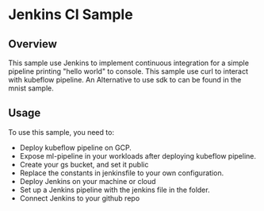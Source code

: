 # Jenkins CI Sample

## Overview
This sample use Jenkins to implement continuous integration for a simple pipeline printing "hello world" to console. 
This sample use curl to interact with kubeflow pipeline. An Alternative to use sdk to can be found in the mnist sample.

## Usage
To use this sample, you need to:
* Deploy kubeflow pipeline on GCP.
* Expose ml-pipeline in your workloads after deploying kubeflow pipeline.
* Create your gs bucket, and set it public
* Replace the constants in jenkinsfile to your own configuration.
* Deploy Jenkins on your machine or cloud
* Set up a Jenkins pipeline with the jenkins file in the folder.
* Connect Jenkins to your github repo
